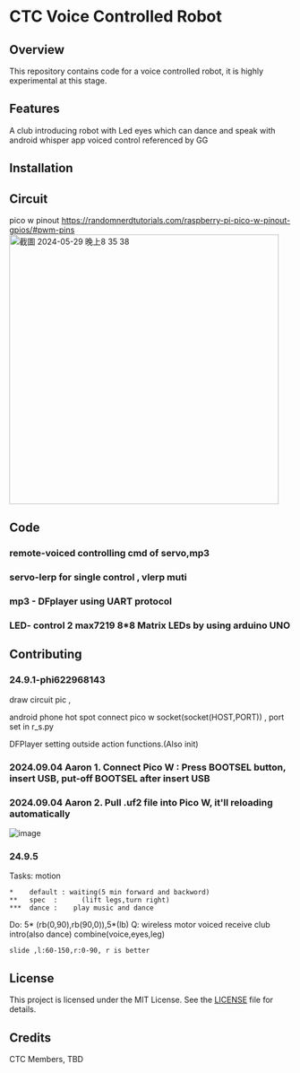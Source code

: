 # CTC Voice Controlled Robot

## Overview

This repository contains code for a voice controlled robot, it is highly experimental at this stage.

## Features
A club introducing robot with Led eyes which can dance and speak with android whisper app voiced control referenced by GG 
## Installation

## Circuit
pico w pinout   https://randomnerdtutorials.com/raspberry-pi-pico-w-pinout-gpios/#pwm-pins
<img width="481" alt="截圖 2024-05-29 晚上8 35 38" src="https://github.com/phi622968143/Arduino_Club/assets/40814498/84580d50-df1d-48cc-b646-913734259911">

## Code

### remote-voiced controlling cmd of servo,mp3 

### servo-lerp for single control , vlerp muti

### mp3 - DFplayer using UART protocol

### LED- control 2 max7219 8*8 Matrix LEDs by using arduino UNO 

## Contributing
### 24.9.1-phi622968143

  draw circuit pic , 
  
  android phone hot spot connect pico w socket(socket(HOST,PORT)) , port set in r_s.py
  
  DFPlayer setting outside action functions.(Also init)
  
### 2024.09.04 Aaron 1. Connect Pico W : Press BOOTSEL button, insert USB, put-off BOOTSEL after insert USB

### 2024.09.04 Aaron 2. Pull .uf2 file into Pico W, it'll reloading automatically
![image](https://github.com/user-attachments/assets/580ed21f-4091-4887-b5e6-5dc7f88acf41)

### 24.9.5
  Tasks:
	motion

	*    default : waiting(5 min forward and backword)
	**   spec  :      (lift legs,turn right)
	***  dance :    play music and dance
	
Do:
	5* (rb(0,90),rb(90,0)),5*(lb)
Q:
	wireless motor
	voiced receive
	club intro(also dance)
	combine(voice,eyes,leg)
	
	slide ,l:60-150,r:0-90, r is better
## License

This project is licensed under the MIT License. See the [LICENSE](LICENSE) file for details.

## Credits

CTC Members, TBD


